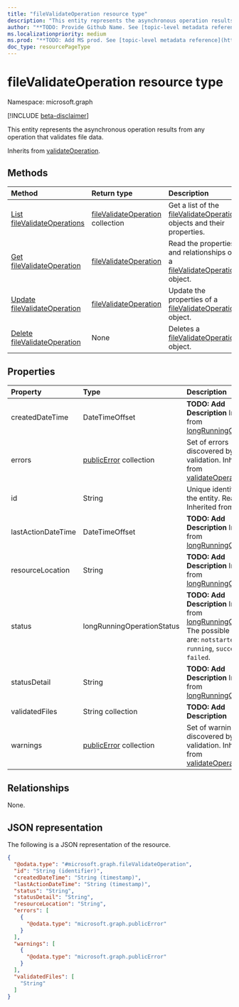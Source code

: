 ```yaml
---
title: "fileValidateOperation resource type"
description: "This entity represents the asynchronous operation results from any operation that validates file data."
author: "**TODO: Provide Github Name. See [topic-level metadata reference](https://msgo.azurewebsites.net/add/document/guidelines/metadata.html#topic-level-metadata)**"
ms.localizationpriority: medium
ms.prod: "**TODO: Add MS prod. See [topic-level metadata reference](https://msgo.azurewebsites.net/add/document/guidelines/metadata.html#topic-level-metadata)**"
doc_type: resourcePageType
---
```


# fileValidateOperation resource type

Namespace: microsoft.graph

[!INCLUDE [beta-disclaimer](../../includes/beta-disclaimer.md)]

This entity represents the asynchronous operation results from any operation that validates file data.


Inherits from [validateOperation](../resources/validateoperation.md).

## Methods
|Method|Return type|Description|
|:---|:---|:---|
|[List fileValidateOperations](../api/filevalidateoperation-list.md)|[fileValidateOperation](../resources/filevalidateoperation.md) collection|Get a list of the [fileValidateOperation](../resources/filevalidateoperation.md) objects and their properties.|
|[Get fileValidateOperation](../api/filevalidateoperation-get.md)|[fileValidateOperation](../resources/filevalidateoperation.md)|Read the properties and relationships of a [fileValidateOperation](../resources/filevalidateoperation.md) object.|
|[Update fileValidateOperation](../api/filevalidateoperation-update.md)|[fileValidateOperation](../resources/filevalidateoperation.md)|Update the properties of a [fileValidateOperation](../resources/filevalidateoperation.md) object.|
|[Delete fileValidateOperation](../api/filevalidateoperation-delete.md)|None|Deletes a [fileValidateOperation](../resources/filevalidateoperation.md) object.|

## Properties
|Property|Type|Description|
|:---|:---|:---|
|createdDateTime|DateTimeOffset|**TODO: Add Description** Inherited from [longRunningOperation](../resources/longrunningoperation.md).|
|errors|[publicError](../resources/publicerror.md) collection|Set of errors discovered by validation. Inherited from [validateOperation](../resources/validateoperation.md).|
|id|String|Unique identifier for the entity. Read-only. Inherited from [entity](../resources/entity.md).|
|lastActionDateTime|DateTimeOffset|**TODO: Add Description** Inherited from [longRunningOperation](../resources/longrunningoperation.md).|
|resourceLocation|String|**TODO: Add Description** Inherited from [longRunningOperation](../resources/longrunningoperation.md).|
|status|longRunningOperationStatus|**TODO: Add Description** Inherited from [longRunningOperation](../resources/longrunningoperation.md). The possible values are: `notstarted`, `running`, `succeeded`, `failed`.|
|statusDetail|String|**TODO: Add Description** Inherited from [longRunningOperation](../resources/longrunningoperation.md).|
|validatedFiles|String collection|**TODO: Add Description**|
|warnings|[publicError](../resources/publicerror.md) collection|Set of warnings discovered by validation. Inherited from [validateOperation](../resources/validateoperation.md).|

## Relationships
None.

## JSON representation
The following is a JSON representation of the resource.
<!-- {
  "blockType": "resource",
  "keyProperty": "id",
  "@odata.type": "microsoft.graph.fileValidateOperation",
  "baseType": "microsoft.industryData.validateOperation",
  "openType": false
}
-->
``` json
{
  "@odata.type": "#microsoft.graph.fileValidateOperation",
  "id": "String (identifier)",
  "createdDateTime": "String (timestamp)",
  "lastActionDateTime": "String (timestamp)",
  "status": "String",
  "statusDetail": "String",
  "resourceLocation": "String",
  "errors": [
    {
      "@odata.type": "microsoft.graph.publicError"
    }
  ],
  "warnings": [
    {
      "@odata.type": "microsoft.graph.publicError"
    }
  ],
  "validatedFiles": [
    "String"
  ]
}
```

